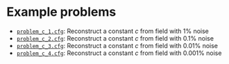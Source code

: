 # Example problems

* [`problem_c_1.cfg`](problem_c_1.cfg): Reconstruct a constant $`c`$ from field with $`1\%`$ noise
* [`problem_c_2.cfg`](problem_c_2.cfg): Reconstruct a constant $`c`$ from field with $`0.1\%`$ noise
* [`problem_c_3.cfg`](problem_c_3.cfg): Reconstruct a constant $`c`$ from field with $`0.01\%`$ noise
* [`problem_c_4.cfg`](problem_c_4.cfg): Reconstruct a constant $`c`$ from field with $`0.001\%`$ noise
